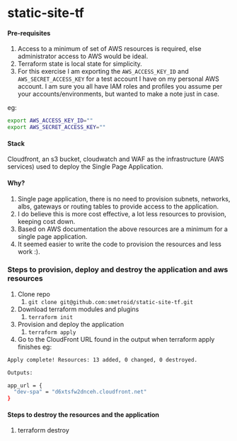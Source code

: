 # static-site-tf

#### Pre-requisites

1. Access to a minimum of set of AWS resources is required, else administrator access to AWS would be ideal.
2. Terraform state is local state for simplicity.
3. For this exercise I am exporting the `AWS_ACCESS_KEY_ID` and `AWS_SECRET_ACCESS_KEY` for a test account I have on my personal AWS account.  I am sure you all have IAM roles and profiles you assume per your accounts/environments, but wanted to make a note just in case.

eg:

```bash
export AWS_ACCESS_KEY_ID=""
export AWS_SECRET_ACCESS_KEY=""
```

#### Stack

Cloudfront, an s3 bucket, cloudwatch and WAF as the infrastructure (AWS services) used to deploy the Single Page Application.

#### Why?

1. Single page application, there is no need to provision subnets, networks, albs, gateways or routing tables to provide access to the application.
2. I do believe this is more cost effective, a lot less resources to provision, keeping cost down.
3. Based on AWS documentation the above resources are a minimum for a single page application.
4. It seemed easier to write the code to provision the resources and less work :).

### Steps to provision, deploy and destroy the application and aws resources

1. Clone repo
   1. `git clone git@github.com:smetroid/static-site-tf.git`
2. Download terraform modules and plugins
   1. `terraform init`
3. Provision and deploy the application
   1. `terraform apply`
4. Go to the CloudFront URL found in the output when terraform apply finishes
  eg:

  ```bash
  Apply complete! Resources: 13 added, 0 changed, 0 destroyed.

  Outputs:

  app_url = {
    "dev-spa" = "d6xtsfw2dnceh.cloudfront.net"
  }
  ````

#### Steps to destroy the resources and the application

1. terraform destroy
